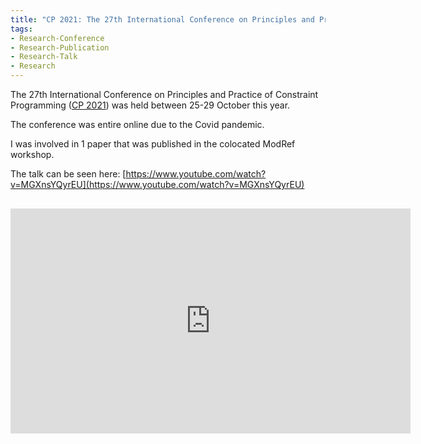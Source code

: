 ```yaml
---
title: "CP 2021: The 27th International Conference on Principles and Practice of Constraint Programming"
tags:
- Research-Conference
- Research-Publication
- Research-Talk
- Research
---
```



The 27th International Conference on Principles and Practice of Constraint Programming ([CP 2021](https://cp2021.a4cp.org)) was held between 25-29 October this year.

The conference was entire online due to the Covid pandemic.

I was involved in 1 paper that was published in the colocated ModRef workshop.

The talk can be seen here: [https://www.youtube.com/watch?v=MGXnsYQyrEU](https://www.youtube.com/watch?v=MGXnsYQyrEU)

<iframe width="640" height="360" style="display: block; margin: auto; margin-top:30px;" src="https://www.youtube.com/embed/MGXnsYQyrEU" title="YouTube video player" frameborder="0" allow="accelerometer; autoplay; clipboard-write; encrypted-media; gyroscope; picture-in-picture" allowfullscreen></iframe>
